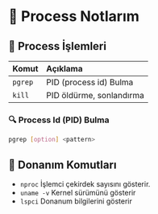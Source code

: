 # 🚧 Process Notlarım

## 💠 Process İşlemleri

| Komut | Açıklama |
| :--- | :--- |
| `pgrep` | PID \(process id\) Bulma |
| `kill` | PID öldürme, sonlandırma |

### 🔍 Process Id \(PID\) Bulma

```bash
pgrep [option] <pattern>
```

## 🧰 Donanım Komutları

* `nproc` İşlemci çekirdek sayısını gösterir.
* `uname -v` Kernel sürümünü gösterir
* `lspci` Donanum bilgilerini gösterir

